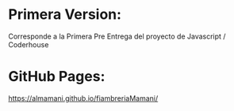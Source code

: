 # Primera Version:
Corresponde a la Primera Pre Entrega del proyecto de Javascript / Coderhouse

# GitHub Pages:
https://almamani.github.io/fiambreriaMamani/
